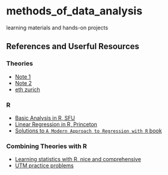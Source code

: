 # methods_of_data_analysis
learning materials and hands-on projects


## References and Userful Resources

### Theories
- [Note 1](https://ian-zhang.com/notes/STA302_Notes.pdf)
- [Note 2]()
- [eth zurich](https://stat.ethz.ch/education/semesters/ss2016/regression/Regression.pdf)

### R 
- [Basic Analysis in R, SFU](https://www.sfu.ca/~mjbrydon/tutorials/BAinR/)
- [Linear Regression in R, Princeton](https://libguides.princeton.edu/c.php?g=1315411&p=9671574#s-lg-box-wrapper-36293217)
- [Solutions to `A Modern Approach to Regression with R` book ](https://jolars.github.io/MARsolutions/introduction.html)

### Combining Theories with R
- [Learning statistics with R, nice and comprehensive](https://bookdown.org/ekothe/navarro26/)
- [UTM practice problems](https://utstat.toronto.edu/brunner/oldclass/302f20/)

